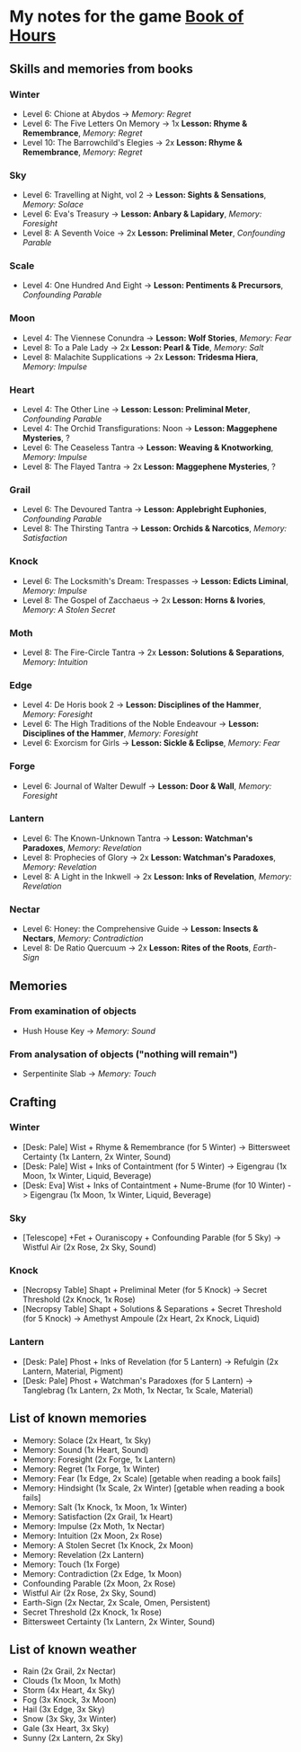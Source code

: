 # My notes for the game [Book of Hours](https://store.steampowered.com/app/1028310/BOOK_OF_HOURS/)

## Skills and memories from books

### Winter

- Level 6: Chione at Abydos -> *Memory: Regret*
- Level 6: The Five Letters On Memory -> 1x **Lesson: Rhyme & Remembrance**, *Memory: Regret*
- Level 10: The Barrowchild's Elegies -> 2x **Lesson: Rhyme & Remembrance**, *Memory: Regret*

### Sky

- Level 6: Travelling at Night, vol 2 -> **Lesson: Sights & Sensations**, *Memory: Solace*
- Level 6: Eva's Treasury -> **Lesson: Anbary & Lapidary**, *Memory: Foresight*
- Level 8: A Seventh Voice -> 2x **Lesson: Preliminal Meter**, *Confounding Parable*

### Scale

- Level 4: One Hundred And Eight -> **Lesson: Pentiments & Precursors**, *Confounding Parable*

### Moon

- Level 4: The Viennese Conundra -> **Lesson: Wolf Stories**, *Memory: Fear*
- Level 8: To a Pale Lady -> 2x **Lesson: Pearl & Tide**, *Memory: Salt*
- Level 8: Malachite Supplications -> 2x **Lesson: Tridesma Hiera**, *Memory: Impulse*

### Heart

- Level 4: The Other Line -> **Lesson: Lesson: Preliminal Meter**, *Confounding Parable*
- Level 4: The Orchid Transfigurations: Noon -> **Lesson: Maggephene Mysteries**, ?
- Level 6: The Ceaseless Tantra -> **Lesson: Weaving & Knotworking**, *Memory: Impulse*
- Level 8: The Flayed Tantra -> 2x **Lesson: Maggephene Mysteries**, ?

### Grail

- Level 6: The Devoured Tantra -> **Lesson: Applebright Euphonies**, *Confounding Parable*
- Level 8: The Thirsting Tantra -> **Lesson: Orchids & Narcotics**, *Memory: Satisfaction*

### Knock

- Level 6: The Locksmith's Dream: Trespasses -> **Lesson: Edicts Liminal**, *Memory: Impulse*
- Level 8: The Gospel of Zacchaeus -> 2x **Lesson: Horns & Ivories**, *Memory: A Stolen Secret*

### Moth

- Level 8: The Fire-Circle Tantra -> 2x **Lesson: Solutions & Separations**, *Memory: Intuition*

### Edge

- Level 4: De Horis book 2 -> **Lesson: Disciplines of the Hammer**, *Memory: Foresight*
- Level 6: The High Traditions of the Noble Endeavour -> **Lesson: Disciplines of the Hammer**, *Memory: Foresight*
- Level 6: Exorcism for Girls -> **Lesson: Sickle & Eclipse**, *Memory: Fear*

### Forge

- Level 6: Journal of Walter Dewulf -> **Lesson: Door & Wall**, *Memory: Foresight*

### Lantern

- Level 6: The Known-Unknown Tantra -> **Lesson: Watchman's Paradoxes**, *Memory: Revelation*
- Level 8: Prophecies of Glory -> 2x **Lesson: Watchman's Paradoxes**, *Memory: Revelation*
- Level 8: A Light in the Inkwell -> 2x **Lesson: Inks of Revelation**, *Memory: Revelation*

### Nectar

- Level 6: Honey: the Comprehensive Guide -> **Lesson: Insects & Nectars**, *Memory: Contradiction*
- Level 8: De Ratio Quercuum -> 2x **Lesson: Rites of the Roots**, *Earth-Sign*

## Memories

### From examination of objects

- Hush House Key -> *Memory: Sound*

### From analysation of objects ("nothing will remain")

- Serpentinite Slab -> *Memory: Touch*

## Crafting

### Winter

- [Desk: Pale] Wist + Rhyme & Remembrance (for 5 Winter) -> Bittersweet Certainty (1x Lantern, 2x Winter, Sound)
- [Desk: Pale] Wist + Inks of Containtment (for 5 Winter) -> Eigengrau (1x Moon, 1x Winter, Liquid, Beverage)
- [Desk: Eva] Wist + Inks of Containtment + Nume-Brume (for 10 Winter) -> Eigengrau (1x Moon, 1x Winter, Liquid, Beverage)

### Sky

- [Telescope] +Fet + Ouraniscopy + Confounding Parable (for 5 Sky) -> Wistful Air (2x Rose, 2x Sky, Sound)

### Knock

- [Necropsy Table] Shapt + Preliminal Meter (for 5 Knock) -> Secret Threshold (2x Knock, 1x Rose)
- [Necropsy Table] Shapt + Solutions & Separations + Secret Threshold (for 5 Knock) -> Amethyst Ampoule (2x Heart, 2x Knock, Liquid)

### Lantern

- [Desk: Pale] Phost + Inks of Revelation (for 5 Lantern) -> Refulgin (2x Lantern, Material, Pigment)
- [Desk: Pale] Phost + Watchman's Paradoxes (for 5 Lantern) -> Tanglebrag (1x Lantern, 2x Moth, 1x Nectar, 1x Scale, Material)

## List of known memories

- Memory: Solace (2x Heart, 1x Sky)
- Memory: Sound (1x Heart, Sound)
- Memory: Foresight (2x Forge, 1x Lantern)
- Memory: Regret (1x Forge, 1x Winter)
- Memory: Fear (1x Edge, 2x Scale) [getable when reading a book fails]
- Memory: Hindsight (1x Scale, 2x Winter) [getable when reading a book fails]
- Memory: Salt (1x Knock, 1x Moon, 1x Winter)
- Memory: Satisfaction (2x Grail, 1x Heart)
- Memory: Impulse (2x Moth, 1x Nectar)
- Memory: Intuition (2x Moon, 2x Rose)
- Memory: A Stolen Secret (1x Knock, 2x Moon)
- Memory: Revelation (2x Lantern)
- Memory: Touch (1x Forge)
- Memory: Contradiction (2x Edge, 1x Moon)
- Confounding Parable (2x Moon, 2x Rose)
- Wistful Air (2x Rose, 2x Sky, Sound)
- Earth-Sign (2x Nectar, 2x Scale, Omen, Persistent)
- Secret Threshold (2x Knock, 1x Rose)
- Bittersweet Certainty (1x Lantern, 2x Winter, Sound)

## List of known weather

- Rain (2x Grail, 2x Nectar)
- Clouds (1x Moon, 1x Moth)
- Storm (4x Heart, 4x Sky)
- Fog (3x Knock, 3x Moon)
- Hail (3x Edge, 3x Sky)
- Snow (3x Sky, 3x Winter)
- Gale (3x Heart, 3x Sky)
- Sunny (2x Lantern, 2x Sky)